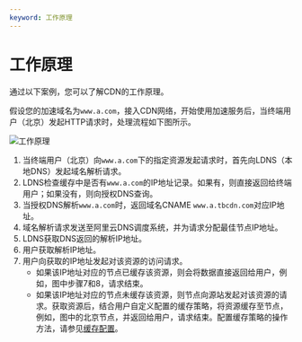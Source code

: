 ```yaml
---
keyword: 工作原理
---
```


# 工作原理

通过以下案例，您可以了解CDN的工作原理。

假设您的加速域名为`www.a.com`，接入CDN网络，开始使用加速服务后，当终端用户（北京）发起HTTP请求时，处理流程如下图所示。

![工作原理](https://static-aliyun-doc.oss-cn-hangzhou.aliyuncs.com/assets/img/zh-CN/2280477951/p4886.png)

1.  当终端用户（北京）向`www.a.com`下的指定资源发起请求时，首先向LDNS（本地DNS）发起域名解析请求。
2.  LDNS检查缓存中是否有`www.a.com`的IP地址记录。如果有，则直接返回给终端用户；如果没有，则向授权DNS查询。
3.  当授权DNS解析`www.a.com`时，返回域名CNAME `www.a.tbcdn.com`对应IP地址。
4.  域名解析请求发送至阿里云DNS调度系统，并为请求分配最佳节点IP地址。
5.  LDNS获取DNS返回的解析IP地址。
6.  用户获取解析IP地址。
7.  用户向获取的IP地址发起对该资源的访问请求。
    -   如果该IP地址对应的节点已缓存该资源，则会将数据直接返回给用户，例如，图中步骤7和8，请求结束。
    -   如果该IP地址对应的节点未缓存该资源，则节点向源站发起对该资源的请求。获取资源后，结合用户自定义配置的缓存策略，将资源缓存至节点，例如，图中的北京节点，并返回给用户，请求结束。配置缓存策略的操作方法，请参见[缓存配置](/intl.zh-CN/域名管理/缓存配置/配置缓存过期时间.md)。

